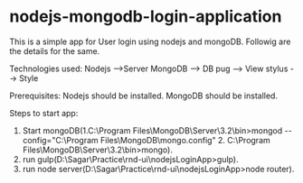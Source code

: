 # nodejs-mongodb-login-application
This is a simple app for User login using nodejs and mongoDB. Followig are the details for the same.

Technologies used:
Nodejs -->Server
MongoDB --> DB
pug     --> View
stylus  --> Style

Prerequisites:
Nodejs should be installed.
MongoDB should be installed.

Steps to start app:
1. Start mongoDB(1.C:\Program Files\MongoDB\Server\3.2\bin>mongod --config="C:\Program Files\MongoDB\mongo.config" 2. C:\Program Files\MongoDB\Server\3.2\bin>mongo).
2. run gulp(D:\Sagar\Practice\rnd-ui\nodejsLoginApp>gulp).
3. run node server(D:\Sagar\Practice\rnd-ui\nodejsLoginApp>node router).
